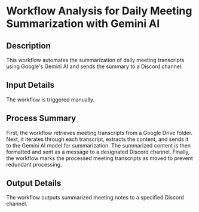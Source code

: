 # Workflow Analysis for Daily Meeting Summarization with Gemini AI

## Description
This workflow automates the summarization of daily meeting transcripts using Google's Gemini AI and sends the summary to a Discord channel.

## Input Details
The workflow is triggered manually.

## Process Summary
First, the workflow retrieves meeting transcripts from a Google Drive folder. Next, it iterates through each transcript, extracts the content, and sends it to the Gemini AI model for summarization. The summarized content is then formatted and sent as a message to a designated Discord channel. Finally, the workflow marks the processed meeting transcripts as moved to prevent redundant processing.

## Output Details
The workflow outputs summarized meeting notes to a specified Discord channel.
